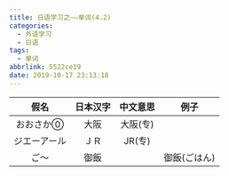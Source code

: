 ```yaml
---
title: 日语学习之——单词(4.2)
categories:
  - 外语学习
  - 日语
tags:
  - 单词
abbrlink: 5522ce19
date: 2019-10-17 23:13:18
---
```

|     假名     | 日本汉字 | 中文意思 |     例子     |
| :----------: | :------: | :------: | :----------: |
|  おおさか⓪   |   大阪   | 大阪(专) |              |
| ジエーアール |   ＪＲ   |  JR(专)  |              |
|     ご～     |   御飯   |          | 御飯(ごはん) |